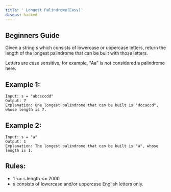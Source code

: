 ```yaml
---
title: ' Longest Palindrome(Easy)'
disqus: hackmd
---
```


## Beginners Guide

Given a string s which consists of lowercase or uppercase letters, return the length of the longest palindrome that can be built with those letters.

Letters are case sensitive, for example, "Aa" is not considered a palindrome here.

Example 1:
---
```go=
Input: s = "abccccdd"
Output: 7
Explanation: One longest palindrome that can be built is "dccaccd", whose length is 7.
```

Example 2:
---
```go=
Input: s = "a"
Output: 1
Explanation: The longest palindrome that can be built is "a", whose length is 1.
```

Rules:
---
* 1 <= s.length <= 2000
* s consists of lowercase and/or uppercase English letters only.